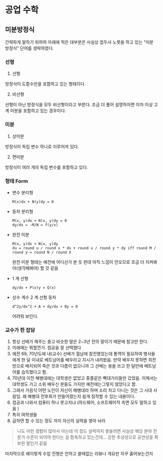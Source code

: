 공업 수학
========

## 미분방정식

간략하게 말하기 위하여 아래에 적은 대부분은 사실상 접두사 노릇을 하고 있는 "미분 방정식" 단어를 생략하였다.

### 선형
1. 선형

  방정식이 도함수만을 포함하고 있는 형태이다.
  
2. 비선형

  선형이 아닌 방정식을 모두 비선형이라고 부른다.
  조금 더 풀어 설명하자면 이차 이상 고계 미분을 포함하고 있는 경우이다.
  
### 미분
1. 상미분

  방정식이 독립 변수 하나로 이루어져 있다.

2. 편미분

  방정식이 여러 개의 독립 변수를 포함하고 있다.
  
### 형태 Form
- 변수 분리형

  ```
  M(x)dx + N(y)dy = 0
  ```

- 동차 분리형

  ```
  M(x, y)dx + N(x, y)dy = 0
  dy/dx = -M/N = f(y/x)
  ```

- 완전 미분

  ```
  M(x, y)dx + N(x, y)dy
  du = round u / round x * dx + round u / round y * dy iff round M / round y = round N / round X
  ```
  
  완전 미분 형태는 예전에 어디선가 본 듯 한데 아직 느낌이 안오므로 
  조금 더 지켜봐야(생각해봐야) 할 것 같음
  
- 1 계 선형

  ```
  dy/dx + P(x)y = Q(x)
  ```
  
- 상수 계수 2 계 선형 동차
  
  ```
  d^2y/dx^2 + A + dy/dx + By = 0
  ```
  
  어려워 보인다.

### 교수가 한 잡담

1. 항상 선배가 해주는 충고 비슷한 말은 2~3년 전의 말이기 때문에 참고만 한다.
2. 미래에는 뭐할껀가. 컴공을 잘 선택했다
3. 예전 69, 70년도에 내(교수) 선배가 월남에 참전했었는데 통역이 필요하여 병사들에게 한 달 이내로 베트남어를 배우라고 지시가 내려왔음. 만약 배우지 못하면 최전방으로 배치되어 죽은 것과 다름이 없으니까 그 선배는 용을 쓰고 한 달만에 베트남어를 습득했다고 함.
4. 70년대 이전 해병대에는 대학생은 없었고 중졸같은 빡대가리들만 갔었음. 이제서는 대학생도 가고 소위 배우신 분들도 가지만 예전에는그렇지 않았다고 함.
5. 그래서 가끔식 어떤 노인이 자신이 해병대라 하며 소리 치고 다니는 것은 그 시대 사람임. 왜 해병대 전후회가 만들어졌는지 쉽게 짐작할 수 있는 내용이다.
6. 컴공과 나와서 컴퓨터 하나 못고치냐 (하드웨어, 소프트웨어적 측면 모두 말하고 있음 )
7. 특히 여학생들
8. 급하면 할 수 있는 정도 까지 자신의 실력을 쌓아 놔라

  > 나도 이런 경험이 많아서 아는데 이 정도 실력까지 쌓을려면 사실상 해당 분야 전문가 수준이 되어야 한다는 걸 함축하고 있는건데... 강한 추상성으로 공연성을 확보한 말인거 같음

마지막으로 왜이렇게 수업 진행은 안하고 쓸때없는 리뷰나 개요만 자꾸 훍어보는건지
